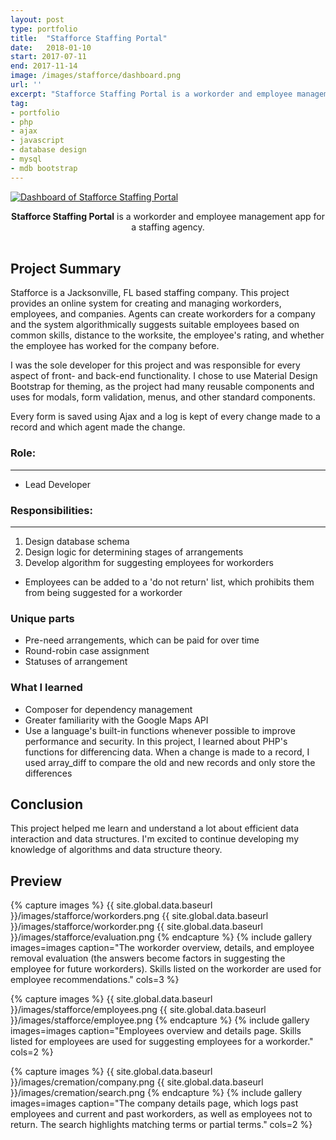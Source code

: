 ```yaml
---
layout: post
type: portfolio
title:  "Stafforce Staffing Portal"
date:   2018-01-10
start: 2017-07-11
end: 2017-11-14
image: /images/stafforce/dashboard.png
url: ''
excerpt: "Stafforce Staffing Portal is a workorder and employee management app for a staffing agency."
tag:
- portfolio
- php 
- ajax
- javascript
- database design
- mysql
- mdb bootstrap
---
```


<a href="{{ site.global.data.baseurl }}/images/stafforce/dashboard.png"><img src="{{ site.global.data.baseurl }}/images/stafforce/dashboard.png" class="thumbnail" alt="Dashboard of Stafforce Staffing Portal"></a>  
<center><b><a>Stafforce Staffing Portal</a></b> is a workorder and employee management app for a staffing agency.</center><br>

## Project Summary
Stafforce is a Jacksonville, FL based staffing company. This project provides an online system for creating and managing workorders, employees, and companies. Agents can create workorders for a company and the system algorithmically suggests suitable employees based on common skills, distance to the worksite, the employee's rating, and whether the employee has worked for the company before. 

I was the sole developer for this project and was responsible for every aspect of front- and back-end functionality. I chose to use Material Design Bootstrap for theming, as the project had many reusable components and uses for modals, form validation, menus, and other standard components. 

Every form is saved using Ajax and a log is kept of every change made to a record and which agent made the change. 

### Role:
---
 - Lead Developer

### Responsibilities:
--- 

1. Design database schema
1. Design logic for determining stages of arrangements
1. Develop algorithm for suggesting employees for workorders
- Employees can be added to a 'do not return' list, which prohibits them from being suggested for a workorder

### Unique parts
* Pre-need arrangements, which can be paid for over time
* Round-robin case assignment
* Statuses of arrangement

### What I learned
- Composer for dependency management
- Greater familiarity with the Google Maps API
- Use a language's built-in functions whenever possible to improve performance and security. In this project, I learned about PHP's functions for differencing data. When a change is made to a record, I used array_diff to compare the old and new records and only store the differences

## Conclusion
This project helped me learn and understand a lot about efficient data interaction and data structures. I'm excited to continue developing my knowledge of algorithms and data structure theory.

## Preview

{% capture images %}
	{{ site.global.data.baseurl }}/images/stafforce/workorders.png
 	{{ site.global.data.baseurl }}/images/stafforce/workorder.png
	{{ site.global.data.baseurl }}/images/stafforce/evaluation.png
{% endcapture %}
{% include gallery images=images caption="The workorder overview, details, and employee removal evaluation (the answers become factors in suggesting the employee for future workorders). Skills listed on the workorder are used for employee recommendations." cols=3 %}

{% capture images %}
	{{ site.global.data.baseurl }}/images/stafforce/employees.png
	{{ site.global.data.baseurl }}/images/stafforce/employee.png
{% endcapture %}
{% include gallery images=images caption="Employees overview and details page. Skills listed for employees are used for suggesting employees for a workorder." cols=2 %}

{% capture images %}
	{{ site.global.data.baseurl }}/images/cremation/company.png
	{{ site.global.data.baseurl }}/images/cremation/search.png
{% endcapture %}
{% include gallery images=images caption="The company details page, which logs past employees and current and past workorders, as well as employees not to return. The search highlights matching terms or partial terms." cols=2 %}

